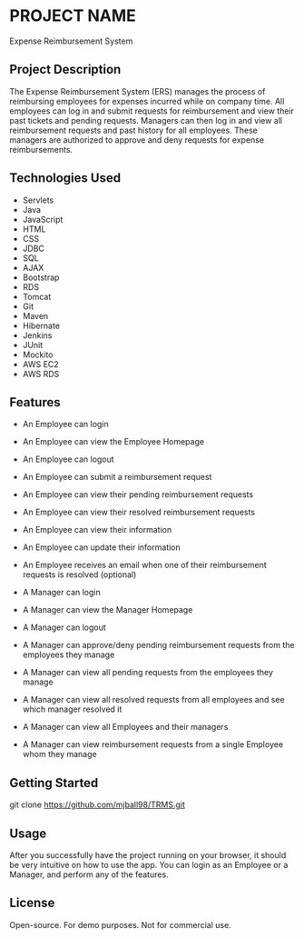 # PROJECT NAME

Expense Reimbursement System

## Project Description

The Expense Reimbursement System (ERS) manages the process of reimbursing employees for expenses incurred while on company time. All employees can log in and submit requests for reimbursement and view their past tickets and pending requests. Managers can then log in and view all reimbursement requests and past history for all employees. These managers are authorized to approve and deny requests for expense reimbursements.

## Technologies Used

* Servlets
* Java
* JavaScript
* HTML
* CSS
* JDBC
* SQL
* AJAX
* Bootstrap
* RDS
* Tomcat
* Git
* Maven
* Hibernate
* Jenkins
* JUnit
* Mockito
* AWS EC2
* AWS RDS

## Features

* An Employee can login
* An Employee can view the Employee Homepage
* An Employee can logout
* An Employee can submit a reimbursement request
* An Employee can view their pending reimbursement requests
* An Employee can view their resolved reimbursement requests
* An Employee can view their information
* An Employee can update their information
* An Employee receives an email when one of their reimbursement requests is resolved (optional)

* A Manager can login
* A Manager can view the Manager Homepage
* A Manager can logout
* A Manager can approve/deny pending reimbursement requests from the employees they manage
* A Manager can view all pending requests from the employees they manage
* A Manager can view all resolved requests from all employees and see which manager resolved it
* A Manager can view all Employees and their managers
* A Manager can view reimbursement requests from a single Employee whom they manage


## Getting Started
   
git clone https://github.com/mjball98/TRMS.git

## Usage

After you successfully have the project running on your browser, it should be very intuitive on how to use the app. You can login as an Employee or a Manager, and perform any of the features. 


## License

Open-source. For demo purposes. Not for commercial use.


